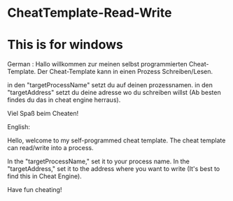 # CheatTemplate-Read-Write

# This is for windows

German :
Hallo willkommen zur meinen selbst programmierten Cheat-Template.
Der Cheat-Template kann in einen Prozess Schreiben/Lesen.

in den "targetProcessName" setzt du auf deinen prozessnamen.
in den "targetAddress" setzt du deine adresse wo du schreiben willst (Ab besten findes du das in cheat engine herraus).

Viel Spaß beim Cheaten!

English:

Hello, welcome to my self-programmed cheat template.
The cheat template can read/write into a process.

In the "targetProcessName," set it to your process name.
In the "targetAddress," set it to the address where you want to write (It's best to find this in Cheat Engine).

Have fun cheating!
